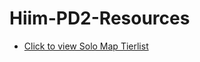 # Hiim-PD2-Resources



* [Click to view Solo Map Tierlist](https://htmlpreview.github.io/?https://github.com/Maaaaaarrk/Hiim-PD2-Resources/blob/master/index.html)
